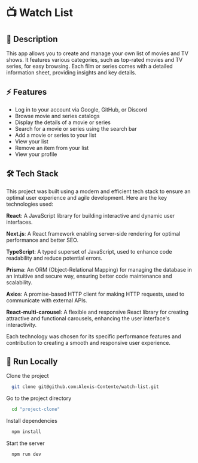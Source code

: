 # 📺 Watch List

## 📍 Description

This app allows you to create and manage your own list of movies and TV shows. It features various categories, such as top-rated movies and TV series, for easy browsing. Each film or series comes with a detailed information sheet, providing insights and key details.

## ⚡️ Features

- Log in to your account via Google, GitHub, or Discord
- Browse movie and series catalogs
- Display the details of a movie or series
- Search for a movie or series using the search bar
- Add a movie or series to your list
- View your list
- Remove an item from your list
- View your profile

## 🛠 Tech Stack

This project was built using a modern and efficient tech stack to ensure an optimal user experience and agile development. Here are the key technologies used:

**React**: A JavaScript library for building interactive and dynamic user interfaces.

**Next.js**: A React framework enabling server-side rendering for optimal performance and better SEO.

**TypeScript**: A typed superset of JavaScript, used to enhance code readability and reduce potential errors.

**Prisma**: An ORM (Object-Relational Mapping) for managing the database in an intuitive and secure way, ensuring better code maintenance and scalability.

**Axios**: A promise-based HTTP client for making HTTP requests, used to communicate with external APIs.

**React-multi-carousel**: A flexible and responsive React library for creating attractive and functional carousels, enhancing the user interface's interactivity.

Each technology was chosen for its specific performance features and contribution to creating a smooth and responsive user experience.

## 🚀 Run Locally

Clone the project

```bash
  git clone git@github.com:Alexis-Contente/watch-list.git
```

Go to the project directory

```bash
  cd "project-clone"
```

Install dependencies

```bash
  npm install
```

Start the server

```bash
  npm run dev
```
